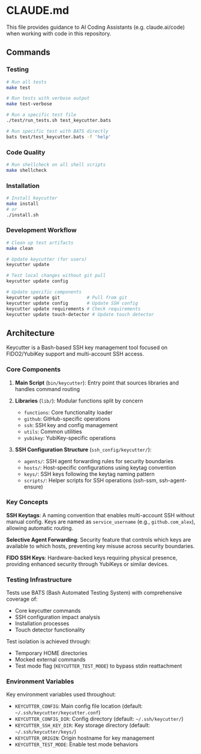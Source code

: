 # CLAUDE.md

This file provides guidance to AI Coding Assistants (e.g. claude.ai/code) when working with code in this repository.

## Commands

### Testing
```bash
# Run all tests
make test

# Run tests with verbose output
make test-verbose

# Run a specific test file
./test/run_tests.sh test_keycutter.bats

# Run specific test with BATS directly
bats test/test_keycutter.bats -f 'help'
```

### Code Quality
```bash
# Run shellcheck on all shell scripts
make shellcheck
```

### Installation
```bash
# Install keycutter
make install
# or
./install.sh
```

### Development Workflow
```bash
# Clean up test artifacts
make clean

# Update keycutter (for users)
keycutter update

# Test local changes without git pull
keycutter update config

# Update specific components
keycutter update git          # Pull from git
keycutter update config       # Update SSH config
keycutter update requirements # Check requirements
keycutter update touch-detector # Update touch detector
```

## Architecture

Keycutter is a Bash-based SSH key management tool focused on FIDO2/YubiKey support and multi-account SSH access.

### Core Components

1. **Main Script** (`bin/keycutter`): Entry point that sources libraries and handles command routing
2. **Libraries** (`lib/`): Modular functions split by concern
   - `functions`: Core functionality loader
   - `github`: GitHub-specific operations
   - `ssh`: SSH key and config management
   - `utils`: Common utilities
   - `yubikey`: YubiKey-specific operations

3. **SSH Configuration Structure** (`ssh_config/keycutter/`):
   - `agents/`: SSH agent forwarding rules for security boundaries
   - `hosts/`: Host-specific configurations using keytag convention
   - `keys/`: SSH keys following the keytag naming pattern
   - `scripts/`: Helper scripts for SSH operations (ssh-ssm, ssh-agent-ensure)

### Key Concepts

**SSH Keytags**: A naming convention that enables multi-account SSH without manual config. Keys are named as `service_username` (e.g., `github.com_alex`), allowing automatic routing.

**Selective Agent Forwarding**: Security feature that controls which keys are available to which hosts, preventing key misuse across security boundaries.

**FIDO SSH Keys**: Hardware-backed keys requiring physical presence, providing enhanced security through YubiKeys or similar devices.

### Testing Infrastructure

Tests use BATS (Bash Automated Testing System) with comprehensive coverage of:
- Core keycutter commands
- SSH configuration impact analysis
- Installation processes
- Touch detector functionality

Test isolation is achieved through:
- Temporary HOME directories
- Mocked external commands
- Test mode flag (`KEYCUTTER_TEST_MODE`) to bypass stdin reattachment

### Environment Variables

Key environment variables used throughout:
- `KEYCUTTER_CONFIG`: Main config file location (default: `~/.ssh/keycutter/keycutter.conf`)
- `KEYCUTTER_CONFIG_DIR`: Config directory (default: `~/.ssh/keycutter/`)
- `KEYCUTTER_SSH_KEY_DIR`: Key storage directory (default: `~/.ssh/keycutter/keys/`)
- `KEYCUTTER_ORIGIN`: Origin hostname for key management
- `KEYCUTTER_TEST_MODE`: Enable test mode behaviors
